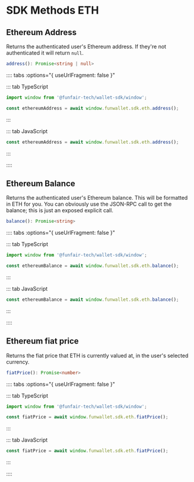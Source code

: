 # SDK Methods ETH

## Ethereum Address

Returns the authenticated user's Ethereum address. If they're not authenticated it will return `null`.

```ts
address(): Promise<string | null>
```

:::: tabs :options="{ useUrlFragment: false }"

::: tab TypeScript

```ts
import window from '@funfair-tech/wallet-sdk/window';

const ethereumAddress = await window.funwallet.sdk.eth.address();
```

:::

::: tab JavaScript

```js
const ethereumAddress = await window.funwallet.sdk.eth.address();
```

:::

::::

## Ethereum Balance

Returns the authenticated user's Ethereum balance. This will be formatted in ETH for you. You can obviously use the JSON-RPC call to get the balance; this is just an exposed explicit call.

```ts
balance(): Promise<string>
```

:::: tabs :options="{ useUrlFragment: false }"

::: tab TypeScript

```ts
import window from '@funfair-tech/wallet-sdk/window';

const ethereumBalance = await window.funwallet.sdk.eth.balance();
```

:::

::: tab JavaScript

```js
const ethereumBalance = await window.funwallet.sdk.eth.balance();
```

:::

::::

## Ethereum fiat price

Returns the fiat price that ETH is currently valued at, in the user's selected currency.

```ts
fiatPrice(): Promise<number>
```

:::: tabs :options="{ useUrlFragment: false }"

::: tab TypeScript

```ts
import window from '@funfair-tech/wallet-sdk/window';

const fiatPrice = await window.funwallet.sdk.eth.fiatPrice();
```

:::

::: tab JavaScript

```js
const fiatPrice = await window.funwallet.sdk.eth.fiatPrice();
```

:::

::::

